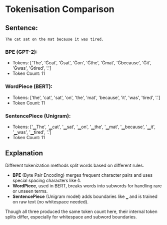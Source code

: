 # Tokenisation Comparison

## Sentence:
`The cat sat on the mat because it was tired.`

### BPE (GPT-2):
- Tokens: ['The', 'Ġcat', 'Ġsat', 'Ġon', 'Ġthe', 'Ġmat', 'Ġbecause', 'Ġit', 'Ġwas', 'Ġtired', '.']
- Token Count: 11

### WordPiece (BERT):
- Tokens: ['the', 'cat', 'sat', 'on', 'the', 'mat', 'because', 'it', 'was', 'tired', '.']
- Token Count: 11

### SentencePiece (Unigram):
- Tokens: ['▁The', '▁cat', '▁sat', '▁on', '▁the', '▁mat', '▁because', '▁it', '▁was', '▁tired', '.']
- Token Count: 11

## Explanation

Different tokenization methods split words based on different rules.  
- **BPE** (Byte Pair Encoding) merges frequent character pairs and uses special spacing characters like `Ġ`.  
- **WordPiece**, used in BERT, breaks words into subwords for handling rare or unseen terms.  
- **SentencePiece** (Unigram model) adds boundaries like `▁` and is trained on raw text (no whitespace needed).  

Though all three produced the same token count here, their internal token splits differ, especially for whitespace and subword boundaries.
